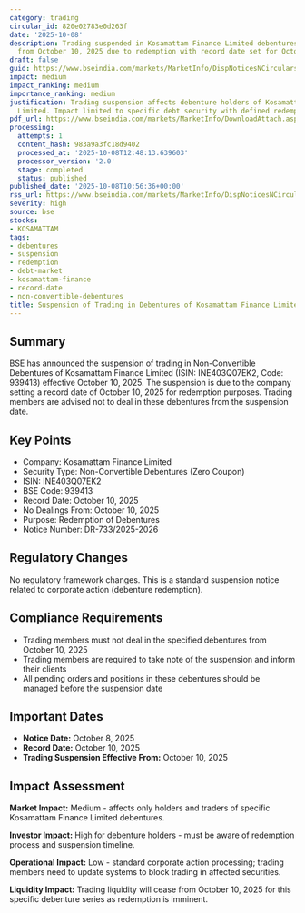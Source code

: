 ```yaml
---
category: trading
circular_id: 820e02783e0d263f
date: '2025-10-08'
description: Trading suspended in Kosamattam Finance Limited debentures (INE403Q07EK2)
  from October 10, 2025 due to redemption with record date set for October 10, 2025.
draft: false
guid: https://www.bseindia.com/markets/MarketInfo/DispNoticesNCirculars.aspx?Noticeid={6E2C119B-7989-4D86-9520-A5052967EB7A}&noticeno=20251008-24&dt=10/08/2025&icount=24&totcount=35&flag=0
impact: medium
impact_ranking: medium
importance_ranking: medium
justification: Trading suspension affects debenture holders of Kosamattam Finance
  Limited. Impact limited to specific debt security with defined redemption timeline.
pdf_url: https://www.bseindia.com/markets/MarketInfo/DownloadAttach.aspx?id=20251008-24&attachedId=
processing:
  attempts: 1
  content_hash: 983a9a3fc18d9402
  processed_at: '2025-10-08T12:48:13.639603'
  processor_version: '2.0'
  stage: completed
  status: published
published_date: '2025-10-08T10:56:36+00:00'
rss_url: https://www.bseindia.com/markets/MarketInfo/DispNoticesNCirculars.aspx?Noticeid={6E2C119B-7989-4D86-9520-A5052967EB7A}&noticeno=20251008-24&dt=10/08/2025&icount=24&totcount=35&flag=0
severity: high
source: bse
stocks:
- KOSAMATTAM
tags:
- debentures
- suspension
- redemption
- debt-market
- kosamattam-finance
- record-date
- non-convertible-debentures
title: Suspension of Trading in Debentures of Kosamattam Finance Limited
---
```


## Summary

BSE has announced the suspension of trading in Non-Convertible Debentures of Kosamattam Finance Limited (ISIN: INE403Q07EK2, Code: 939413) effective October 10, 2025. The suspension is due to the company setting a record date of October 10, 2025 for redemption purposes. Trading members are advised not to deal in these debentures from the suspension date.

## Key Points

- Company: Kosamattam Finance Limited
- Security Type: Non-Convertible Debentures (Zero Coupon)
- ISIN: INE403Q07EK2
- BSE Code: 939413
- Record Date: October 10, 2025
- No Dealings From: October 10, 2025
- Purpose: Redemption of Debentures
- Notice Number: DR-733/2025-2026

## Regulatory Changes

No regulatory framework changes. This is a standard suspension notice related to corporate action (debenture redemption).

## Compliance Requirements

- Trading members must not deal in the specified debentures from October 10, 2025
- Trading members are required to take note of the suspension and inform their clients
- All pending orders and positions in these debentures should be managed before the suspension date

## Important Dates

- **Notice Date:** October 8, 2025
- **Record Date:** October 10, 2025
- **Trading Suspension Effective From:** October 10, 2025

## Impact Assessment

**Market Impact:** Medium - affects only holders and traders of specific Kosamattam Finance Limited debentures.

**Investor Impact:** High for debenture holders - must be aware of redemption process and suspension timeline.

**Operational Impact:** Low - standard corporate action processing; trading members need to update systems to block trading in affected securities.

**Liquidity Impact:** Trading liquidity will cease from October 10, 2025 for this specific debenture series as redemption is imminent.